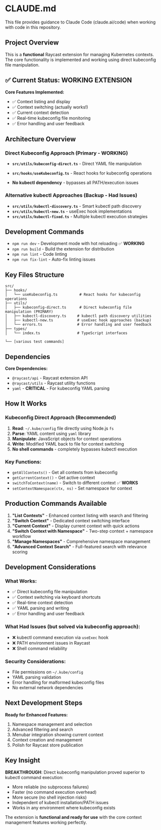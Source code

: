 # CLAUDE.md

This file provides guidance to Claude Code (claude.ai/code) when working with code in this repository.

## Project Overview

This is a **functional** Raycast extension for managing Kubernetes contexts. The core functionality is implemented and working using direct kubeconfig file manipulation.

## ✅ Current Status: WORKING EXTENSION

**Core Features Implemented:**
- ✅ Context listing and display
- ✅ Context switching (actually works!)
- ✅ Current context detection
- ✅ Real-time kubeconfig file monitoring
- ✅ Error handling and user feedback

## Architecture Overview

### **Direct Kubeconfig Approach** (Primary - WORKING)
- **`src/utils/kubeconfig-direct.ts`** - Direct YAML file manipulation
- **`src/hooks/useKubeconfig.ts`** - React hooks for kubeconfig operations

- **No kubectl dependency** - bypasses all PATH/execution issues

### **Alternative kubectl Approaches** (Backup - Had Issues)  
- **`src/utils/kubectl-discovery.ts`** - Smart kubectl path discovery
- **`src/utils/kubectl-new.ts`** - useExec hook implementations
- **`src/utils/kubectl-fixed.ts`** - Multiple kubectl execution strategies

## Development Commands

- `npm run dev` - Development mode with hot reloading ✅ **WORKING**
- `npm run build` - Build the extension for distribution
- `npm run lint` - Code linting  
- `npm run fix-lint` - Auto-fix linting issues

## Key Files Structure

```
src/
├── hooks/
│   └── useKubeconfig.ts          # React hooks for kubeconfig operations
├── utils/
│   ├── kubeconfig-direct.ts      # Direct kubeconfig file manipulation (PRIMARY)
│   ├── kubectl-discovery.ts     # kubectl path discovery utilities
│   ├── kubectl-new.ts           # useExec hook approaches (backup)
│   └── errors.ts                # Error handling and user feedback
├── types/
│   └── index.ts                 # TypeScript interfaces

└── [various test commands]
```

## Dependencies

**Core Dependencies:**
- `@raycast/api` - Raycast extension API
- `@raycast/utils` - Raycast utility functions
- `yaml` - **CRITICAL** - For kubeconfig YAML parsing

## How It Works

### **Kubeconfig Direct Approach** (Recommended)
1. **Read**: `~/.kube/config` file directly using Node.js `fs`
2. **Parse**: YAML content using `yaml` library
3. **Manipulate**: JavaScript objects for context operations
4. **Write**: Modified YAML back to file for context switching
5. **No shell commands** - completely bypasses kubectl execution

### **Key Functions:**
- `getAllContexts()` - Get all contexts from kubeconfig
- `getCurrentContext()` - Get active context
- `switchToContext(name)` - Switch to different context ✅ **WORKS**
- `setContextNamespace(ctx, ns)` - Set namespace for context

## Production Commands Available

1. **"List Contexts"** - Enhanced context listing with search and filtering
2. **"Switch Context"** - Dedicated context switching interface
3. **"Current Context"** - Display current context with quick actions
4. **"Switch Context with Namespace"** - Two-step context + namespace workflow
5. **"Manage Namespaces"** - Comprehensive namespace management
6. **"Advanced Context Search"** - Full-featured search with relevance scoring

## Development Considerations

### **What Works:**
- ✅ Direct kubeconfig file manipulation
- ✅ Context switching via keyboard shortcuts
- ✅ Real-time context detection
- ✅ YAML parsing and writing
- ✅ Error handling and user feedback

### **What Had Issues (but solved via kubeconfig approach):**
- ❌ kubectl command execution via `useExec` hook
- ❌ PATH environment issues in Raycast
- ❌ Shell command reliability

### **Security Considerations:**
- File permissions on `~/.kube/config`
- YAML parsing validation
- Error handling for malformed kubeconfig files
- No external network dependencies

## Next Development Steps

**Ready for Enhanced Features:**
1. Namespace management and selection
2. Advanced filtering and search
3. Menubar integration showing current context
4. Context creation and management
5. Polish for Raycast store publication

## Key Insight

**BREAKTHROUGH**: Direct kubeconfig manipulation proved superior to kubectl command execution:
- More reliable (no subprocess failures)
- Faster (no command execution overhead)  
- More secure (no shell injection risks)
- Independent of kubectl installation/PATH issues
- Works in any environment where kubeconfig exists

The extension is **functional and ready for use** with the core context management features working perfectly.
